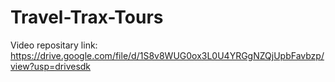 # Travel-Trax-Tours
Video repositary link: https://drive.google.com/file/d/1S8v8WUG0ox3L0U4YRGgNZQjUpbFavbzp/view?usp=drivesdk
